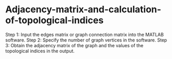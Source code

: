 # Adjacency-matrix-and-calculation-of-topological-indices
 Step 1: Input the edges matrix or graph connection matrix into the MATLAB software.
 Step 2: Specify the number of graph vertices in the software.
 Step 3: Obtain the adjacency matrix of the graph and the values of the topological indices in the output.

